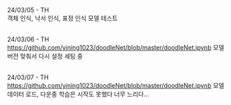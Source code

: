 24/03/05 - TH <br>
객체 인식, 낙서 인식, 표정 인식 모델 테스트
<br><br>

24/03/06 - TH <br>
https://github.com/yining1023/doodleNet/blob/master/doodleNet.ipynb
모델 버전 맞춰서 다시 설정 세팅 중
<br><br>


24/03/07 - TH <br>
https://github.com/yining1023/doodleNet/blob/master/doodleNet.ipynb
모델 데이터 로드, 다운중 학습은 시작도 못했다 너무 느리다...
<br><br>
